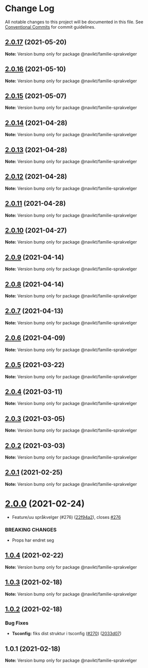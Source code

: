 # Change Log

All notable changes to this project will be documented in this file.
See [Conventional Commits](https://conventionalcommits.org) for commit guidelines.

## [2.0.17](https://github.com/navikt/familie-felles-frontend/compare/@navikt/familie-sprakvelger@2.0.16...@navikt/familie-sprakvelger@2.0.17) (2021-05-20)

**Note:** Version bump only for package @navikt/familie-sprakvelger





## [2.0.16](https://github.com/navikt/familie-felles-frontend/compare/@navikt/familie-sprakvelger@2.0.15...@navikt/familie-sprakvelger@2.0.16) (2021-05-10)

**Note:** Version bump only for package @navikt/familie-sprakvelger





## [2.0.15](https://github.com/navikt/familie-felles-frontend/compare/@navikt/familie-sprakvelger@2.0.14...@navikt/familie-sprakvelger@2.0.15) (2021-05-07)

**Note:** Version bump only for package @navikt/familie-sprakvelger





## [2.0.14](https://github.com/navikt/familie-felles-frontend/compare/@navikt/familie-sprakvelger@2.0.13...@navikt/familie-sprakvelger@2.0.14) (2021-04-28)

**Note:** Version bump only for package @navikt/familie-sprakvelger





## [2.0.13](https://github.com/navikt/familie-felles-frontend/compare/@navikt/familie-sprakvelger@2.0.12...@navikt/familie-sprakvelger@2.0.13) (2021-04-28)

**Note:** Version bump only for package @navikt/familie-sprakvelger





## [2.0.12](https://github.com/navikt/familie-felles-frontend/compare/@navikt/familie-sprakvelger@2.0.11...@navikt/familie-sprakvelger@2.0.12) (2021-04-28)

**Note:** Version bump only for package @navikt/familie-sprakvelger





## [2.0.11](https://github.com/navikt/familie-felles-frontend/compare/@navikt/familie-sprakvelger@2.0.10...@navikt/familie-sprakvelger@2.0.11) (2021-04-28)

**Note:** Version bump only for package @navikt/familie-sprakvelger





## [2.0.10](https://github.com/navikt/familie-felles-frontend/compare/@navikt/familie-sprakvelger@2.0.9...@navikt/familie-sprakvelger@2.0.10) (2021-04-27)

**Note:** Version bump only for package @navikt/familie-sprakvelger





## [2.0.9](https://github.com/navikt/familie-felles-frontend/compare/@navikt/familie-sprakvelger@2.0.8...@navikt/familie-sprakvelger@2.0.9) (2021-04-14)

**Note:** Version bump only for package @navikt/familie-sprakvelger





## [2.0.8](https://github.com/navikt/familie-felles-frontend/compare/@navikt/familie-sprakvelger@2.0.7...@navikt/familie-sprakvelger@2.0.8) (2021-04-14)

**Note:** Version bump only for package @navikt/familie-sprakvelger





## [2.0.7](https://github.com/navikt/familie-felles-frontend/compare/@navikt/familie-sprakvelger@2.0.6...@navikt/familie-sprakvelger@2.0.7) (2021-04-13)

**Note:** Version bump only for package @navikt/familie-sprakvelger





## [2.0.6](https://github.com/navikt/familie-felles-frontend/compare/@navikt/familie-sprakvelger@2.0.5...@navikt/familie-sprakvelger@2.0.6) (2021-04-09)

**Note:** Version bump only for package @navikt/familie-sprakvelger





## [2.0.5](https://github.com/navikt/familie-felles-frontend/compare/@navikt/familie-sprakvelger@2.0.4...@navikt/familie-sprakvelger@2.0.5) (2021-03-22)

**Note:** Version bump only for package @navikt/familie-sprakvelger





## [2.0.4](https://github.com/navikt/familie-felles-frontend/compare/@navikt/familie-sprakvelger@2.0.3...@navikt/familie-sprakvelger@2.0.4) (2021-03-11)

**Note:** Version bump only for package @navikt/familie-sprakvelger





## [2.0.3](https://github.com/navikt/familie-felles-frontend/compare/@navikt/familie-sprakvelger@2.0.2...@navikt/familie-sprakvelger@2.0.3) (2021-03-05)

**Note:** Version bump only for package @navikt/familie-sprakvelger





## [2.0.2](https://github.com/navikt/familie-felles-frontend/compare/@navikt/familie-sprakvelger@2.0.1...@navikt/familie-sprakvelger@2.0.2) (2021-03-03)

**Note:** Version bump only for package @navikt/familie-sprakvelger





## [2.0.1](https://github.com/navikt/familie-felles-frontend/compare/@navikt/familie-sprakvelger@2.0.0...@navikt/familie-sprakvelger@2.0.1) (2021-02-25)

**Note:** Version bump only for package @navikt/familie-sprakvelger





# [2.0.0](https://github.com/navikt/familie-felles-frontend/compare/@navikt/familie-sprakvelger@1.0.4...@navikt/familie-sprakvelger@2.0.0) (2021-02-24)


* Feature/uu språkvelger (#276) ([22f94a2](https://github.com/navikt/familie-felles-frontend/commit/22f94a2073333e044ec00cf09d5ea5f15774a07d)), closes [#276](https://github.com/navikt/familie-felles-frontend/issues/276)


### BREAKING CHANGES

* Props har endret seg





## [1.0.4](https://github.com/navikt/familie-felles-frontend/compare/@navikt/familie-sprakvelger@1.0.3...@navikt/familie-sprakvelger@1.0.4) (2021-02-22)

**Note:** Version bump only for package @navikt/familie-sprakvelger





## [1.0.3](https://github.com/navikt/familie-felles-frontend/compare/@navikt/familie-sprakvelger@1.0.2...@navikt/familie-sprakvelger@1.0.3) (2021-02-18)

**Note:** Version bump only for package @navikt/familie-sprakvelger





## [1.0.2](https://github.com/navikt/familie-felles-frontend/compare/@navikt/familie-sprakvelger@1.0.1...@navikt/familie-sprakvelger@1.0.2) (2021-02-18)


### Bug Fixes

* **Tsconfig:** fiks dist struktur i tsconfig ([#270](https://github.com/navikt/familie-felles-frontend/issues/270)) ([2033d07](https://github.com/navikt/familie-felles-frontend/commit/2033d07fbef1c0c6cb33e9ed8943f414b6ac43e0))





## 1.0.1 (2021-02-18)

**Note:** Version bump only for package @navikt/familie-sprakvelger
